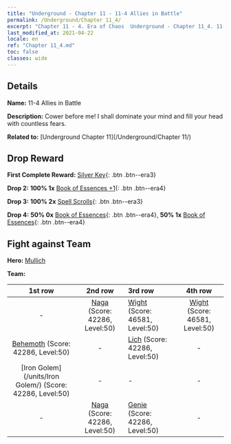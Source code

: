 ```yaml
---
title: "Underground - Chapter 11 - 11-4 Allies in Battle"
permalink: /Underground/Chapter 11_4/
excerpt: "Chapter 11 - 4. Era of Chaos  Underground - Chapter 11_4. 11-4 Allies in Battle"
last_modified_at: 2021-04-22
locale: en
ref: "Chapter 11_4.md"
toc: false
classes: wide
---
```


## Details

 **Name:** 11-4 Allies in Battle

 **Description:** Cower before me! I shall dominate your mind and fill your head with countless fears.

 **Related to:** [Underground Chapter 11](/Underground/Chapter 11/)

## Drop Reward

 **First Complete Reward:** [Silver Key](/Items/con_693/){: .btn .btn--era3}

 **Drop 2:** **100% 1x** [Book of Essences +1](/Items/mat_46/){: .btn .btn--era4}

 **Drop 3:** **100% 2x** [Spell Scrolls](/Items/con_694/){: .btn .btn--era3}

 **Drop 4:** **50% 0x** [Book of Essences](/Items/mat_39/){: .btn .btn--era4}, **50% 1x** [Book of Essences](/Items/mat_39/){: .btn .btn--era4}


## Fight against Team
 **Hero:** [Mullich](/heroes/Mullich/)

 **Team:**


  | 1st row | 2nd row | 3rd row | 4th row |
  |:----:|:----:|:----|:----:|
  | - | [Naga](/units/Naga/) (Score: 42286, Level:50)  | [Wight](/units/Wight/) (Score: 46581, Level:50)  | [Wight](/units/Wight/) (Score: 46581, Level:50)  |
  | [Behemoth](/units/Behemoth/) (Score: 42286, Level:50)  | - | [Lich](/units/Lich/) (Score: 42286, Level:50)  | - |
  | [Iron Golem](/units/Iron Golem/) (Score: 42286, Level:50)  | - | - | - |
  | - | [Naga](/units/Naga/) (Score: 42286, Level:50)  | [Genie](/units/Genie/) (Score: 42286, Level:50)  | - |


